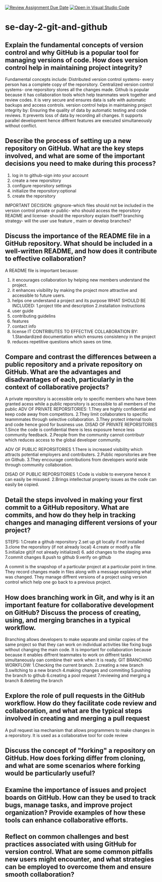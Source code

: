 [![Review Assignment Due Date](https://classroom.github.com/assets/deadline-readme-button-22041afd0340ce965d47ae6ef1cefeee28c7c493a6346c4f15d667ab976d596c.svg)](https://classroom.github.com/a/8wgCKhpZ)
[![Open in Visual Studio Code](https://classroom.github.com/assets/open-in-vscode-2e0aaae1b6195c2367325f4f02e2d04e9abb55f0b24a779b69b11b9e10269abc.svg)](https://classroom.github.com/online_ide?assignment_repo_id=18687382&assignment_repo_type=AssignmentRepo)
# se-day-2-git-and-github
## Explain the fundamental concepts of version control and why GitHub is a popular tool for managing versions of code. How does version control help in maintaining project integrity?
Fundamental concepts include:
Distributed version control systems- every person has a complete copy of the reporsitory.
Centralized version control systems- one reporsitory stores all the changes made.
Github is popular because it has collaboration tools which help teammates work together and review codes. it is very secure and ensures data is safe with automatic backups and access controls.
version control helps in maintaining project integrity by:
Ensuring the quality of data by automatic testing and code reviews.
It prevents loss of data by recording all changes.
It supports parallel development hence diffrent features are executed simultaneously without conflict.

## Describe the process of setting up a new repository on GitHub. What are the key steps involved, and what are some of the important decisions you need to make during this process?
1. log in to github-sign into your account
2. create a new reporsitory
3. configure reporsitory settings
4. initialize the reporsitory:optional
5. create the reporsitory

IMPORTANT DECISION:
gitignore-which files should not be included in the version control
private or public- who should access the reporsitory
README and license- should the reporsitory explain itself?
branching strategy- will the user use feature , maim or develop branches?

## Discuss the importance of the README file in a GitHub repository. What should be included in a well-written README, and how does it contribute to effective collaboration?
A README file is important because:
1. it encourages collaboration by helping new members understand the project.
2. it enhances visibility by making the project  more attractive and accessible to future users.
3.  helps one understand a project and its purpose
WHAT SHOULD BE INCLUDED:
1.project title and description
2.installation instructions
3. user guide
4. contributing guidelins
5. features
6. contact info
7. license
IT CONTRIBUTES TO EFFECTIVE COLLABORATION BY:
1.Standardized documentation which ensures consistency in the project
2. reduces repetitive questions which saves on time.

## Compare and contrast the differences between a public repository and a private repository on GitHub. What are the advantages and disadvantages of each, particularly in the context of collaborative projects?
A private reporsitory is accessible only to specific members who have been granted acess while a public reporsitory is accessible to all members of the public
ADV OF PRIVATE REPORSITORIES:
1.They are highly confidential and keep code away from competitors.
2.They limit collaboraters to specific teammmates through selective collaboration.
3.They protect internal tools and code hence good for business use.
DISAD OF PRIVATE REPORSITORIES
1.Since the code is confidential there is less exposure hence less community feedback.
2.People from the community cannot contributr which reduces access to the global developer community.

ADV OF PUBLIC REPORSITORIES
1.There is increased visibility which attracts potential employers and contributers.
2.Public reporsitories are free on Github.
3.They encourage contributions from developers world wide through community collaboration.

DISAD OF PUBLIC REPORSITORIES
1.Code is visible to everyone hence it can easily be misused.
2.Brings intellectual property issues as the code can easily be copied.

## Detail the steps involved in making your first commit to a GitHub repository. What are commits, and how do they help in tracking changes and managing different versions of your project?
STEPS:
1.Create a github reporsitory
2.set up git locally if not installed
3.clone the reporsitory (if not already local)
4.create or modify a file
5.initialize git(if not already initialized)
6. add changes to the staging area
7.commit changes
8.push to github
9.verify on github

A commit is the snapshop of a particular project at a particular point in time. They record changes made in files along with a message explaining what was changed.
They manage diffrent versions of a project using version control which help one go back to a previous project.

## How does branching work in Git, and why is it an important feature for collaborative development on GitHub? Discuss the process of creating, using, and merging branches in a typical workflow.
Branching allows developers to make separate and similar copies of the same project so that they can work on individual activities like fixing bugs without changing the main code.
It is important for collaboration because because it enables diffrent teammates to work on diffrent tasks simultaneously oan combine their work when it is ready.
GIT BRANCHING WORKFLOW:
1.Checking the current branch.
2.creating a new branch
3.switching to a new branch
4.making changes and commiting
5.pushing the branch to github
6.creating a pool request
7.reviewing and merging a branch
8.deleting the branch

## Explore the role of pull requests in the GitHub workflow. How do they facilitate code review and collaboration, and what are the typical steps involved in creating and merging a pull request
A pull request isa mechanism that allows programmers to make changes in a reporsitory. It is used as a collaborative tool for code review

## Discuss the concept of "forking" a repository on GitHub. How does forking differ from cloning, and what are some scenarios where forking would be particularly useful?

## Examine the importance of issues and project boards on GitHub. How can they be used to track bugs, manage tasks, and improve project organization? Provide examples of how these tools can enhance collaborative efforts.

## Reflect on common challenges and best practices associated with using GitHub for version control. What are some common pitfalls new users might encounter, and what strategies can be employed to overcome them and ensure smooth collaboration?
